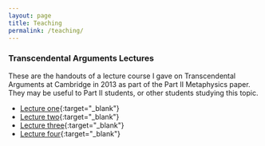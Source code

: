 ```yaml
---
layout: page
title: Teaching
permalink: /teaching/
---
```


### Transcendental Arguments Lectures

These are the handouts of a lecture course I gave on Transcendental Arguments at Cambridge in 2013 as part of the Part II Metaphysics paper. They may be useful to Part II students, or other students studying this topic.

* [Lecture one](/pdfs/transcendental-arguments-lecture1.pdf){:target="_blank"}
* [Lecture two](/pdfs/transcendental-arguments-lecture2.pdf){:target="_blank"}
* [Lecture three](/pdfs/transcendental-arguments-lecture3.pdf){:target="_blank"}
* [Lecture four](/pdfs/transcendental-arguments-lecture4.pdf){:target="_blank"}
